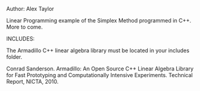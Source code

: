 Author:  Alex Taylor

Linear Programming example of the Simplex Method programmed in C++.  More to come.

INCLUDES:

The Armadillo C++ linear algebra library must be located in your includes folder.

Conrad Sanderson. 
Armadillo: An Open Source C++ Linear Algebra Library for Fast Prototyping and Computationally Intensive Experiments. 
Technical Report, NICTA, 2010.
